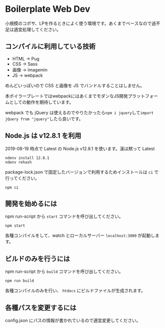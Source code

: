 # Boilerplate Web Dev

小規模のコポサ、LPを作るときによく使う環境です。あくまでベースなので過不足は適宜処理してください。

## コンパイルに利用している技術

- HTML -> Pug
- CSS -> Sass
- 画像 -> imagemin
- JS -> webpack

めんどいっぽいので CSS と画像を JS でバンドルすることはしません。

本ボイラープレートではwebpackにはあくまでモダンなJS開発プラットフォームとしての動作を期待しています。

webpack でも jQuery は使えるのでやりたかったら`npm i jquery`して`import jQuery from "jquery"`したら良いです。

## Node.js は v12.8.1 を利用

2019-08-19 時点で Latest の Node.js v12.8.1 を使います。漢は黙って Latest

```
ndenv install 12.8.1
ndenv rehash
```

package-lock.json で固定したバージョンで利用するためインストールは `ci` で行ってください。

```
npm ci
```

## 開発を始めるには

npm run-script から `start` コマンドを呼び出してください。

```
npm start
```

各種コンパイルをして、watch とローカルサーバー `localhost:3000` が起動します。

## ビルドのみを行うには

npm run-script から `build` コマンドを呼び出してください。

```
npm run build
```

各種コンパイルのみを行い、 `htdocs` にビルドファイルが生成されます。

## 各種パスを変更するには

config.json にパスの情報が書かれているので適宜変更してください。